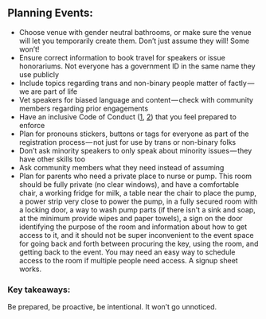 


## Planning Events:

* Choose venue with gender neutral bathrooms, or make sure the venue will let you temporarily create them. Don’t just assume they will! Some won’t!
* Ensure correct information to book travel for speakers or issue honorariums. Not everyone has a government ID in the same name they use publicly
* Include topics regarding trans and non-binary people matter of factly — we are part of life
* Vet speakers for biased language and content — check with community members regarding prior engagements
* Have an inclusive Code of Conduct ([1](https://donutjs.club/conduct/), [2](https://www.recurse.com/code-of-conduct)) that you feel prepared to enforce
* Plan for pronouns stickers, buttons or tags for everyone as part of the registration process — not just for use by trans or non-binary folks
* Don’t ask minority speakers to only speak about minority issues — they have other skills too
* Ask community members what they need instead of assuming
* Plan for parents who need a private place to nurse or pump. This room should be fully private (no clear windows), and have a comfortable chair, a working fridge for milk, a table near the chair to place the pump, a power strip very close to power the pump, in a fully secured room with a locking door, a way to wash pump parts (if there isn't a sink and soap, at the minimum provide wipes and paper towels), a sign on the door identifying the purpose of the room and information about how to get access to it, and it should not be super inconvenient to the event space for going back and forth between procuring the key, using the room, and getting back to the event. You may need an easy way to schedule access to the room if multiple people need access. A signup sheet works.

### Key takeaways:
Be prepared, be proactive, be intentional. It won’t go unnoticed.
